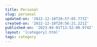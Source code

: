 ```yaml
---
title: Personal
slug: personal
updated-on: '2022-12-10T20:57:05.773Z'
created-on: '2022-12-10T20:56:21.221Z'
published-on: '2023-04-01T13:52:00.974Z'
layout: '[category].html'
tags: category
---
```



